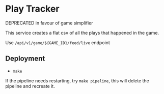 # Play Tracker

DEPRECATED in favour of game simplifier

This service creates a flat csv of all the plays that happened in the game.

Use `/api/v1/game/${GAME_ID}/feed/live` endpoint

## Deployment

- `make`

If the pipeline needs restarting, try `make pipeline`, this will delete the pipeline and recreate it.
